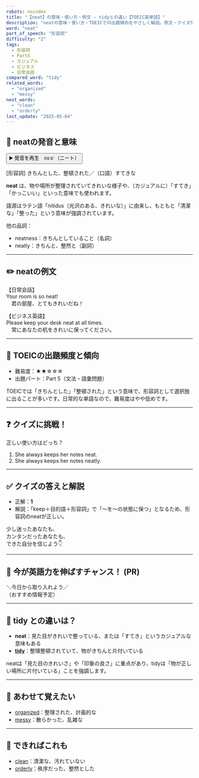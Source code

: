 ```yaml
---
robots: noindex
title: "【neat】の意味・使い方・例文 ― tidyとの違い【TOEIC英単語】"
description: "neatの意味・使い方・TOEICでの出題傾向をやさしく解説。例文・クイズ付きでtidyとの違いもわかりやすく学べます。"
word: "neat"
part_of_speech: "形容詞"
difficulty: "2"
tags:
  - 形容詞
  - Part5
  - カジュアル
  - ビジネス
  - 日常会話
compared_word: "tidy"
related_words:
  - "organized"
  - "messy"
next_words:
  - "clean"
  - "orderly"
last_update: "2025-05-04"
---
```


## 🔰 neatの発音と意味

<button class="play-audio" onclick="playTTS('neat')">
  <span class="play-audio-main">
    ▶️ 発音を再生　/niːt/
  </span>
  <span class="play-audio-sub">
    （ニート）
  </span>
</button>

[形容詞] きちんとした、整頓された／（口語）すてきな

**neat** は、物や場所が整理されていてきれいな様子や、（カジュアルに）「すてき」「かっこいい」といった意味でも使われます。

語源はラテン語「nitidus（光沢のある、きれいな）」に由来し、もともと「清潔な」「整った」という意味が強調されています。

他の品詞：  
- neatness：きちんとしていること（名詞）
- neatly：きちんと、整然と（副詞）

---

## ✏️ neatの例文

【日常会話】  
Your room is so neat!  
　君の部屋、とてもきれいだね！

【ビジネス英語】  
Please keep your desk neat at all times.  
　常にあなたの机をきれいに保ってください。

---

## 🎯 TOEICの出題頻度と傾向

- 難易度：★★☆☆☆
- 出題パート：Part 5（文法・語彙問題）

TOEICでは「きちんとした」「整頓された」という意味で、形容詞として選択肢に出ることが多いです。日常的な単語なので、難易度はやや低めです。

---

## ❓ クイズに挑戦！

正しい使い方はどっち？

1. She always keeps her notes neat.  
2. She always keeps her notes neatly.

---

## ✅ クイズの答えと解説

- 正解：**1**
- 解説：「keep＋目的語＋形容詞」で「～を～の状態に保つ」となるため、形容詞のneatが正しい。

少し迷ったあなたも、  
カンタンだったあなたも、  
できた自分を信じよう👇️

---

## 🚀 今が英語力を伸ばすチャンス！ (PR)

<div class="info-center">
＼今日から取り入れよう／<br>  
（おすすめ情報予定）
</div>

---

## 🤔  tidy との違いは？

- **neat**：見た目がきれいで整っている、または「すてき」というカジュアルな意味もある
- **[tidy](/word/tidy/)**：整理整頓されていて、物がきちんと片付いている

neatは「見た目のきれいさ」や「印象の良さ」に重点があり、tidyは「物が正しい場所に片付いている」ことを強調します。

---

## 🧩 あわせて覚えたい

- [organized](/word/organized/)：整理された、計画的な
- [messy](/word/messy/)：散らかった、乱雑な

---

## 📖 できればこれも

- [clean](/word/clean/)：清潔な、汚れていない
- [orderly](/word/orderly/)：秩序だった、整然とした

<!-- cvid: aid49_bid21 -->
